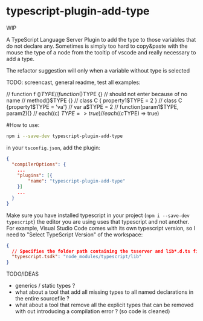 # typescript-plugin-add-type

WIP

A TypeScript Language Server Plugin to add the type to those variables that do not declare any. Sometimes is simply too hard to copy&paste with the mouse the type of a node from the tooltip of vscode and really necessary to add a type. 

The refactor suggestion will only when a variable without type is selected

TODO: screencast, general readme, test all examples: 

  // function f ()$TYPE {}
  // function()$TYPE {} // should not enter because of no name
  // method()$TYPE {}
  // class C { property1$TYPE = 2 }
  // class C {property1$TYPE = 'va'}
  // var a$TYPE = 2
  // function(param1$TYPE, param2){}
  // each((c) $TYPE => true)
  // each((c$TYPE)  => true)

 
<!-- ![extract interface screen cast WIP](doc-assets/add-type.gif) -->

#How to use: 
```sh
npm i --save-dev typescript-plugin-add-type
```

in your `tsconfig.json`, add the plugin: 

```json
{
  "compilerOptions": {
    ...
    "plugins": [{
        "name": "typescript-plugin-add-type"
    }]
    ...
  }
}
```

Make sure you have installed typescript in your project (`npm i --save-dev typescript`) the editor you are using uses that typescript and not another. For example, Visual Studio Code comes with its own typescript version, so I need to "Select TypeScript Version" of the workspace: 
```json
{
  // Specifies the folder path containing the tsserver and lib*.d.ts files to use.
  "typescript.tsdk": "node_modules/typescript/lib"
}
```


TODO/IDEAS

* generics / static types ? 
* what about a tool that add all missing types to all named declarations in the entire sourcefile ? 
* what about a tool that remove all the explicit types that can be removed with out introducing a compilation error ? (so code is cleaned)
